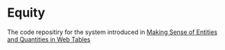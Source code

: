 # Equity
The code repositiry for the system introduced in [Making Sense of Entities and Quantities in Web Tables](https://dl.acm.org/citation.cfm?id=2983772)
